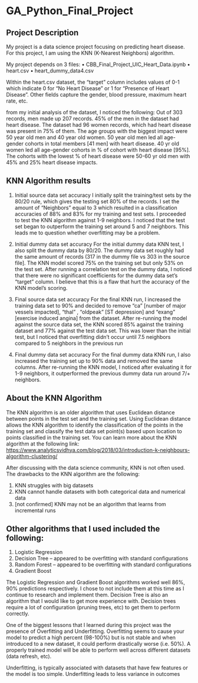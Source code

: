# GA_Python_Final_Project


## Project Description

My project is a data science project focusing on predicting heart disease.  For this project, I am using the KNN (K-Nearest Neighbors) algorithm.  

My project depends on 3 files:
•	CBB_Final_Project_UIC_Heart_Data.ipynb
•	heart.csv
•	heart_dummy_data4.csv

Within the heart.csv dataset, the “target” column includes values of 0-1 which indicate 0 for  “No Heart Disease” or 1 for “Presence of Heart Disease”.  Other fields capture the gender, blood pressure, maximum heart rate, etc.

from my initial analysis of the dataset, I noticed the following:
Out of 303 records, men made up 207 records.  45% of the men in the dataset had heart disease.  The dataset had 96 women records, which had heart disease was present in 75% of them.
The age groups with the biggest impact were 50 year old men and 40 year old  women.  50 year old men led all age-gender cohorts in total members [41 men] with heart disease.  40 yr old women led all age-gender cohorts in % of cohort with heart disease [95%].  The cohorts with the lowest % of heart disease were 50-60 yr old men with 45% and 25% heart disease impacts.

## KNN Algorithm results

1.	Initial source data set accuracy
I initially split the training/test sets by the 80/20 rule, which gives the testing set 80% of the records.  I set the amount of “Neighbors” equal to 3 which resulted in a classification accuracies of 88% and 83% for my training and test sets.  I proceeded to test the KNN algorithm against 1-9 neighbors.  I noticed that the test set began to outperform the training set around 5 and 7 neighbors.  This leads me to question whether overfitting may be a problem.

2.	Initial dummy data set accuracy
For the initial dummy data KNN test, I also split the dummy data by 80/20.  The dummy data set roughly had the same amount of records (317 in the dummy file vs 303 in the source file].  The KNN model scored 75% on the training set but only 53% on the test set.  After running a correlation test on the dummy data, I noticed that there were no significant coefficients for the dummy data set’s “target” column.  I believe that this is a flaw that hurt the accuracy of the KNN model’s scoring.

3.	Final source data set accuracy
For the final KNN run, I increased the training data set to 90% and decided to remove “ca” [number of major vessels impacted], “thal” , “oldpeak” [ST depression] and “exang” [exercise induced angina] from the dataset.  After re-running the model against the source data set, the KNN scored 85% against the training dataset and 77% against the test data set.  This was lower than the initial test, but I noticed that overfitting didn’t occur until 7.5 neighbors compared to 5 neighbors in the previous run

4.	Final dummy data set accuracy
For the final dummy data KNN run, I also increased the training set up to 90% data and removed the same columns.  After re-running the KNN model, I noticed after evaluating it for 1-9 neighbors, it outperformed the previous dummy data run around 7/+ neighbors.


## About the KNN Algorithm
The KNN algorithm is an older algorithm that uses Euclidean distance between points in the test set and the training set.  Using Euclidean distance allows the KNN algorithm to identify the classification of the points in the training set and classify the test data set point(s) based upon location to points classified in the training set.  You can learn more about the KNN algorithm at the following link:  https://www.analyticsvidhya.com/blog/2018/03/introduction-k-neighbours-algorithm-clustering/


After discussing with the data science community, KNN is not often used.  The drawbacks to the KNN algorithm are the following:
1.	KNN struggles with big datasets
2.	KNN cannot handle datasets with both categorical data and numerical data
3.	[not confirmed] KNN may not be an algorithm that learns from incremental runs

## Other algorithms that I used included the following:
1.	Logistic Regression
2.	Decision Tree – appeared to be overfitting with standard configurations
3.	Random Forest – appeared to be overfitting with standard configurations
4.	Gradient Boost

The Logistic Regression and Gradient Boost algorithms worked well 86%, 90% predictions respectively.  I chose to not include them at this time as I continue to research and implement them.  Decision Tree is also an algorithm that I would like to get more experience with.  Decision trees require a lot of configuration (pruning trees, etc) to get them to perform correctly.

One of the biggest lessons that I learned during this project was the presence of Overfitting and Underfitting.  Overfitting seems to cause your model to predict a high percent (98-100%) but is not stable and when introduced to a new dataset, it could perform drastically worse (i.e. 50%).  A properly trained model will be able to perform well across different datasets (data refresh, etc).

Underfitting, is typically associated with datasets that have few features or the model is too simple.  Underfitting leads to less variance in outcomes 
